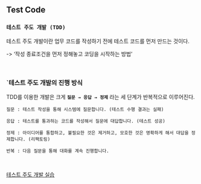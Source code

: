 ## Test Code
### `테스트 주도 개발 (TDD)`
테스트 주도 개발이란 업무 코드를 작성하기 전에 테스트 코드를 먼저 만드는 것이다.

-> ‘작성 종료조건을 먼저 정해놓고 코딩을 시작하는 방법’

<br>

### `테스트 주도 개발의 진행 방식
TDD를 이용한 개발은 크게 **`질문 → 응답 → 정제`** 라는 세 단계가 반복적으로 이루어진다.

```
질문 : 테스트 작성을 통해 시스템에 질문합니다. (테스트 수행 결과는 실패)

응답 : 테스트를 통과하는 코드를 작성해서 질문에 대답합니다. (테스트 성공)

정제 : 아이디어를 통합하고, 불필요한 것은 제거하고, 모호한 것은 명확하게 해서 대답을 정제합니다. (리팩토링)

반복 : 다음 질문을 통해 대화를 계속 진행합니다.
```

<br>

[테스트 주도 개발 실습](https://github.com/zeonzyeon/spring-boot-project?tab=readme-ov-file#%ED%85%8C%EC%8A%A4%ED%8A%B8-%EC%A3%BC%EB%8F%84-%EA%B0%9C%EB%B0%9C-tdd)